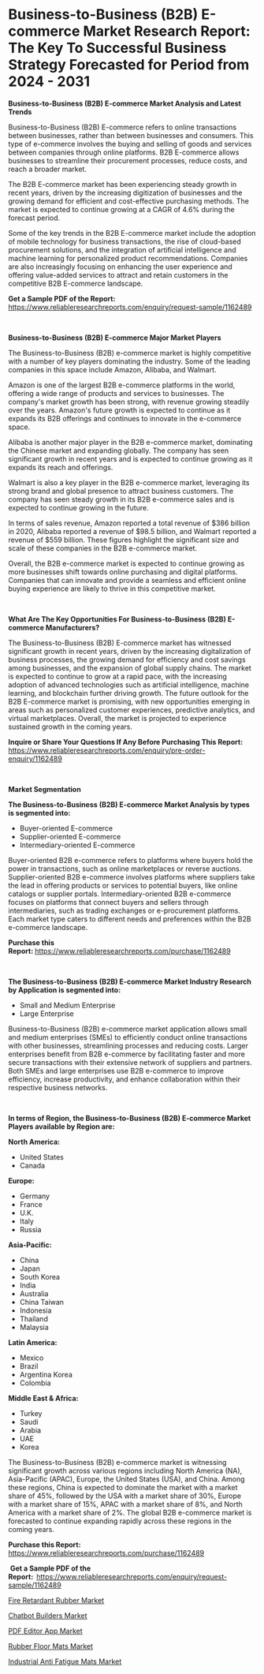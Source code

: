 <p><h1>Business-to-Business (B2B) E-commerce Market Research Report: The Key To Successful Business Strategy Forecasted for Period from 2024 - 2031</h1></p><p><strong>Business-to-Business (B2B) E-commerce Market Analysis and Latest Trends</strong></p>
<p><p>Business-to-Business (B2B) E-commerce refers to online transactions between businesses, rather than between businesses and consumers. This type of e-commerce involves the buying and selling of goods and services between companies through online platforms. B2B E-commerce allows businesses to streamline their procurement processes, reduce costs, and reach a broader market.</p><p>The B2B E-commerce market has been experiencing steady growth in recent years, driven by the increasing digitization of businesses and the growing demand for efficient and cost-effective purchasing methods. The market is expected to continue growing at a CAGR of 4.6% during the forecast period.</p><p>Some of the key trends in the B2B E-commerce market include the adoption of mobile technology for business transactions, the rise of cloud-based procurement solutions, and the integration of artificial intelligence and machine learning for personalized product recommendations. Companies are also increasingly focusing on enhancing the user experience and offering value-added services to attract and retain customers in the competitive B2B E-commerce landscape.</p></p>
<p><strong>Get a Sample PDF of the Report:&nbsp;</strong> <a href="https://www.reliableresearchreports.com/enquiry/request-sample/1162489">https://www.reliableresearchreports.com/enquiry/request-sample/1162489</a></p>
<p>&nbsp;</p>
<p><strong>Business-to-Business (B2B) E-commerce Major Market Players</strong></p>
<p><p>The Business-to-Business (B2B) e-commerce market is highly competitive with a number of key players dominating the industry. Some of the leading companies in this space include Amazon, Alibaba, and Walmart. </p><p>Amazon is one of the largest B2B e-commerce platforms in the world, offering a wide range of products and services to businesses. The company's market growth has been strong, with revenue growing steadily over the years. Amazon's future growth is expected to continue as it expands its B2B offerings and continues to innovate in the e-commerce space.</p><p>Alibaba is another major player in the B2B e-commerce market, dominating the Chinese market and expanding globally. The company has seen significant growth in recent years and is expected to continue growing as it expands its reach and offerings. </p><p>Walmart is also a key player in the B2B e-commerce market, leveraging its strong brand and global presence to attract business customers. The company has seen steady growth in its B2B e-commerce sales and is expected to continue growing in the future.</p><p>In terms of sales revenue, Amazon reported a total revenue of $386 billion in 2020, Alibaba reported a revenue of $98.5 billion, and Walmart reported a revenue of $559 billion. These figures highlight the significant size and scale of these companies in the B2B e-commerce market.</p><p>Overall, the B2B e-commerce market is expected to continue growing as more businesses shift towards online purchasing and digital platforms. Companies that can innovate and provide a seamless and efficient online buying experience are likely to thrive in this competitive market.</p></p>
<p>&nbsp;</p>
<p><strong>What Are The Key Opportunities For Business-to-Business (B2B) E-commerce Manufacturers?</strong></p>
<p><p>The Business-to-Business (B2B) E-commerce market has witnessed significant growth in recent years, driven by the increasing digitalization of business processes, the growing demand for efficiency and cost savings among businesses, and the expansion of global supply chains. The market is expected to continue to grow at a rapid pace, with the increasing adoption of advanced technologies such as artificial intelligence, machine learning, and blockchain further driving growth. The future outlook for the B2B E-commerce market is promising, with new opportunities emerging in areas such as personalized customer experiences, predictive analytics, and virtual marketplaces. Overall, the market is projected to experience sustained growth in the coming years.</p></p>
<p><strong>Inquire or Share Your Questions If Any Before Purchasing This Report:</strong> <a href="https://www.reliableresearchreports.com/enquiry/pre-order-enquiry/1162489">https://www.reliableresearchreports.com/enquiry/pre-order-enquiry/1162489</a></p>
<p>&nbsp;</p>
<p><strong>Market Segmentation</strong></p>
<p><strong>The Business-to-Business (B2B) E-commerce Market Analysis by types is segmented into:</strong></p>
<p><ul><li>Buyer-oriented E-commerce</li><li>Supplier-oriented E-commerce</li><li>Intermediary-oriented E-commerce</li></ul></p>
<p><p>Buyer-oriented B2B e-commerce refers to platforms where buyers hold the power in transactions, such as online marketplaces or reverse auctions. Supplier-oriented B2B e-commerce involves platforms where suppliers take the lead in offering products or services to potential buyers, like online catalogs or supplier portals. Intermediary-oriented B2B e-commerce focuses on platforms that connect buyers and sellers through intermediaries, such as trading exchanges or e-procurement platforms. Each market type caters to different needs and preferences within the B2B e-commerce landscape.</p></p>
<p><strong>Purchase this Report:&nbsp;</strong><a href="https://www.reliableresearchreports.com/purchase/1162489">https://www.reliableresearchreports.com/purchase/1162489</a></p>
<p>&nbsp;</p>
<p><strong>The Business-to-Business (B2B) E-commerce Market Industry Research by Application is segmented into:</strong></p>
<p><ul><li>Small and Medium Enterprise</li><li>Large Enterprise</li></ul></p>
<p><p>Business-to-Business (B2B) e-commerce market application allows small and medium enterprises (SMEs) to efficiently conduct online transactions with other businesses, streamlining processes and reducing costs. Larger enterprises benefit from B2B e-commerce by facilitating faster and more secure transactions with their extensive network of suppliers and partners. Both SMEs and large enterprises use B2B e-commerce to improve efficiency, increase productivity, and enhance collaboration within their respective business networks.</p></p>
<p>&nbsp;</p>
<p><strong>In terms of Region, the Business-to-Business (B2B) E-commerce Market Players available by Region are:</strong></p>
<p>
    <p> <strong> North America: </strong>
        <ul>
            <li>United States</li>
            <li>Canada</li>
        </ul>
        </p> 
    <p> <strong> Europe: </strong>
        <ul>
            <li>Germany</li>
            <li>France</li>
            <li>U.K.</li>
            <li>Italy</li>
            <li>Russia</li>
        </ul>
        </p> 
    <p> <strong> Asia-Pacific: </strong>
        <ul>
            <li>China</li>
            <li>Japan</li>
            <li>South Korea</li>
            <li>India</li>
            <li>Australia</li>
            <li>China Taiwan</li>
            <li>Indonesia</li>
            <li>Thailand</li>
            <li>Malaysia</li>
        </ul>
        </p> 
    <p> <strong> Latin America: </strong>
        <ul>
            <li>Mexico</li>
            <li>Brazil</li>
            <li>Argentina Korea</li>
            <li>Colombia</li>
        </ul>
        </p> 
    <p> <strong> Middle East & Africa: </strong>
        <ul>
            <li>Turkey</li>
            <li>Saudi</li>
            <li>Arabia</li>
            <li>UAE</li>
            <li>Korea</li>
        </ul>
    </p>
    </p>
<p><p>The Business-to-Business (B2B) e-commerce market is witnessing significant growth across various regions including North America (NA), Asia-Pacific (APAC), Europe, the United States (USA), and China. Among these regions, China is expected to dominate the market with a market share of 45%, followed by the USA with a market share of 30%, Europe with a market share of 15%, APAC with a market share of 8%, and North America with a market share of 2%. The global B2B e-commerce market is forecasted to continue expanding rapidly across these regions in the coming years.</p></p>
<p><strong>Purchase this Report: </strong><a href="https://www.reliableresearchreports.com/purchase/1162489">https://www.reliableresearchreports.com/purchase/1162489</a></p>
<p>&nbsp;<strong>Get a Sample PDF of the Report:&nbsp;&nbsp;</strong><a href="https://www.reliableresearchreports.com/enquiry/request-sample/1162489">https://www.reliableresearchreports.com/enquiry/request-sample/1162489</a></p>
<p><strong></strong></p>
<p><p><a href="https://medium.com/@joerobertson75f/fire-retardant-rubber-market-size-and-market-trends-complete-industry-overview-2024-to-2031-79634feec3c7">Fire Retardant Rubber Market</a></p><p><a href="https://medium.com/@joerobertson75f/chatbot-builders-market-trends-and-market-analysis-forecasted-for-period-2024-2031-32fd37a92f0e">Chatbot Builders Market</a></p><p><a href="https://medium.com/@joerobertson75f/pdf-editor-app-market-size-and-market-trends-complete-industry-overview-2024-to-2031-76d2a186edb5">PDF Editor App Market</a></p><p><a href="https://medium.com/@joerobertson75f/rubber-floor-mats-market-size-cagr-trends-2024-2030-b8124d30dad3">Rubber Floor Mats Market</a></p><p><a href="https://medium.com/@joerobertson75f/industrial-anti-fatigue-mats-market-competitive-analysis-market-trends-and-forecast-to-2031-97a140466530">Industrial Anti Fatigue Mats Market</a></p></p>